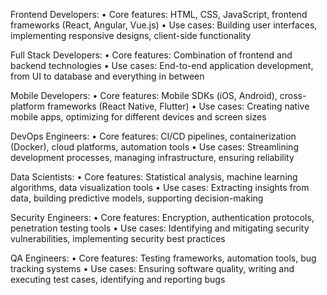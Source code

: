 Frontend Developers: • Core features: HTML, CSS, JavaScript, frontend frameworks (React, Angular, Vue.js) • Use cases: Building user interfaces, implementing responsive designs, client-side functionality

Full Stack Developers: • Core features: Combination of frontend and backend technologies • Use cases: End-to-end application development, from UI to database and everything in between

Mobile Developers: • Core features: Mobile SDKs (iOS, Android), cross-platform frameworks (React Native, Flutter) • Use cases: Creating native mobile apps, optimizing for different devices and screen sizes

DevOps Engineers: • Core features: CI/CD pipelines, containerization (Docker), cloud platforms, automation tools • Use cases: Streamlining development processes, managing infrastructure, ensuring reliability

Data Scientists: • Core features: Statistical analysis, machine learning algorithms, data visualization tools • Use cases: Extracting insights from data, building predictive models, supporting decision-making

Security Engineers: • Core features: Encryption, authentication protocols, penetration testing tools • Use cases: Identifying and mitigating security vulnerabilities, implementing security best practices

QA Engineers: • Core features: Testing frameworks, automation tools, bug tracking systems • Use cases: Ensuring software quality, writing and executing test cases, identifying and reporting bugs
